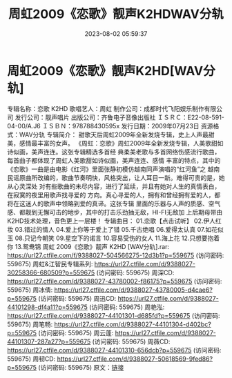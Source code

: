 ﻿---
title: 周虹2009《恋歌》靓声K2HDWAV分轨
date: 2023-08-02 05:59:37
categories: WAV车载音乐、镜像
tags: 华语中文
---
# 周虹2009《恋歌》靓声K2HD[WAV分轨]

专辑名称：恋歌 K2HD
歌唱艺人：周虹
制作公司：成都时代飞阳娱乐制作有限公司
发行公司：靓声唱片
出版公司：齐鲁电子音像出版社
ＩＳＲＣ：E22-08-591-04-00/A.J6
ＩＳＢＮ：978788430595x
发行日期：2009年07月23日
资源格式：WAV分轨
专辑简介：
甜歌天后周虹2009年全新发烧专辑，史上人声最甜美，感情最丰富的女声。
《周虹：恋歌》周虹2009年全新发烧专辑，人美歌甜如诗似画，美声连连。这张专辑精选多首经
典柔美老歌与多首网络伤感流行歌曲，每首曲子都体现了周虹人美歌甜如诗似画，美声连连、感情
丰富的特点，其中的《恋歌》一曲是由电影《红河》里面张静初模仿越南同声演唱的“红河鱼”之
越南民谣原曲所改编的，歌曲节奏明快，风格突出，让人耳目一新。难得可贵的是，她从心灵深处
对有些歌曲的未尽内容，进行了延续，并且有她对人生的真情表白，在寂寞的夜里用歌声找寻爱的
方向。真心寻爱的人，拥有和曾经拥有爱的人，都将在这迷人的歌声中领略到爱的真谛。这张专辑
里面的乐器与人声的质感、空气感、都靓到无懈可击的地步，其中的打击乐劲抽无敌，HI-FI无敌加
上后期母带由K2HD技术处理，音色更上一层楼！
专辑曲目：
01.恋歌【点击试听】
02.伊人红妆
03.错过的情人
04.爱上你等于爱上了错
05.千古绝唱
06.爱得太认真
07.如花似玉
08.只记今朝笑
09.星空下的诺言
10.容易受伤的女人
11.海上花
12.只想要抱着你
13.鸳鸯锦
周虹 2009《恋歌》靓声 K2HD [WAV分轨].rar: https://url27.ctfile.com/f/9388027-504566275-12d3b1?p=559675
(访问密码: 559675)
周虹&江智民专辑系列: https://url27.ctfile.com/d/9388027-30258366-680509?p=559675
(访问密码: 559675)
周深CD: https://url27.ctfile.com/d/9388027-43780002-f86175?p=559675
(访问密码: 559675)
周冰倩: https://url27.ctfile.com/d/9388027-43780005-d4cae6?p=559675
(访问密码: 559675)
周迅CD: https://url27.ctfile.com/d/9388027-44101298-df4a11?p=559675
(访问密码: 559675)
周艳泓: https://url27.ctfile.com/d/9388027-44101301-d685fd?p=559675
(访问密码: 559675)
周笔畅: https://url27.ctfile.com/d/9388027-44101304-d402bc?p=559675
(访问密码: 559675)
周云蓬: https://url27.ctfile.com/d/9388027-44101307-287a27?p=559675
(访问密码: 559675)
周薇CD: https://url27.ctfile.com/d/9388027-44101310-656dcb?p=559675
(访问密码: 559675)
周韧CD: https://url27.ctfile.com/d/9388027-50618569-9fed86?p=559675
(访问密码: 559675)
原文：[链接](https://blog.sina.com.cn/s/blog_1647c7e76010312xa.html)